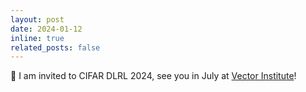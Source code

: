 ```yaml
---
layout: post
date: 2024-01-12
inline: true
related_posts: false
---
```


:star2: I am invited to CIFAR DLRL 2024, see you in July at <a href='https://vectorinstitute.ai/'>Vector Institute</a>!